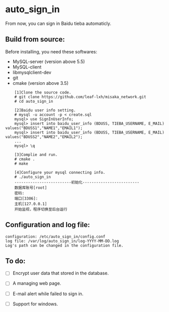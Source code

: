 # auto_sign_in
    
   From now, you can sign in Baidu tieba automaticly.

## Build from source:
Before installing, you need these softwares:
- MySQL-server (version above 5.5)
- MySQL-client
- libmysqlclient-dev
- git
- cmake (version above 3.5)
```
    [1]Clone the source code.
    # git clone https://github.com/leaf-lxh/misaka_network.git
    # cd auto_sign_in

    [2]Baidu user info setting.
    # mysql -u account -p < create.sql
    mysql> use SignInUserInfo;
    mysql> insert into baidu_user_info (BDUSS, TIEBA_USERNAME, E_MAIL) values("BDUSS1","NAME1","EMAIL1");
    mysql> insert into baidu_user_info (BDUSS, TIEBA_USERNAME, E_MAIL) values("BDUSS2","NAME2","EMAIL2");
    ...
    mysql> \q

    [3]Complie and run.
    # cmake .
    # make
    
    [4]Configure your mysql connecting info.
    # ./auto_sign_in
    -------------------------初始化-------------------------
    数据库账号[root]
    密码:
    端口[3306]: 
    主机[127.0.0.1]
    开始监视，程序切换至后台运行
```
## Configuration and log file:
    configuration: /etc/auto_sign_in/config.conf
    log file: /var/log/auto_sign_in/log-YYYY-MM-DD.log
    Log's path can be changed in the configuration file.
## To do:

   - [ ] Encrypt user data that stored in the database.

   - [ ]  A managing web page.

   - [ ]  E-mail alert while failed to sign in.
  
   - [ ]  Support for windows.

